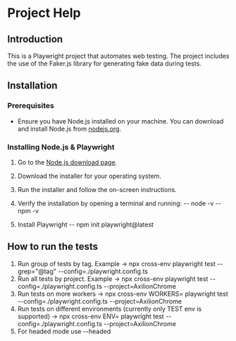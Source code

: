 # Project Help

## Introduction

This is a Playwright project that automates web testing. The project includes the use of the Faker.js library for generating fake data during tests.

## Installation

### Prerequisites

- Ensure you have Node.js installed on your machine. You can download and install Node.js from [nodejs.org](https://nodejs.org/).

### Installing Node.js & Playwright

1. Go to the [Node.js download page](https://nodejs.org/).
2. Download the installer for your operating system.
3. Run the installer and follow the on-screen instructions.
4. Verify the installation by opening a terminal and running:
   -- node -v
   -- npm -v

5. Install Playwright
   -- npm init playwright@latest

## How to run the tests

1. Run group of tests by tag. Example -> npx cross-env playwright test --grep="@tag" --config=./playwright.config.ts
2. Run all tests by project. Example -> npx cross-env playwright test --config=./playwright.config.ts --project=AxilionChrome
3. Run tests on more workers -> npx cross-env WORKERS=<number> playwright test --config=./playwright.config.ts --project=AxilionChrome
4. Run tests on different environments (currently only TEST env is supported) -> npx cross-env ENV=<Env name> playwright test --config=./playwright.config.ts --project=AxilionChrome
5. For headed mode use --headed
